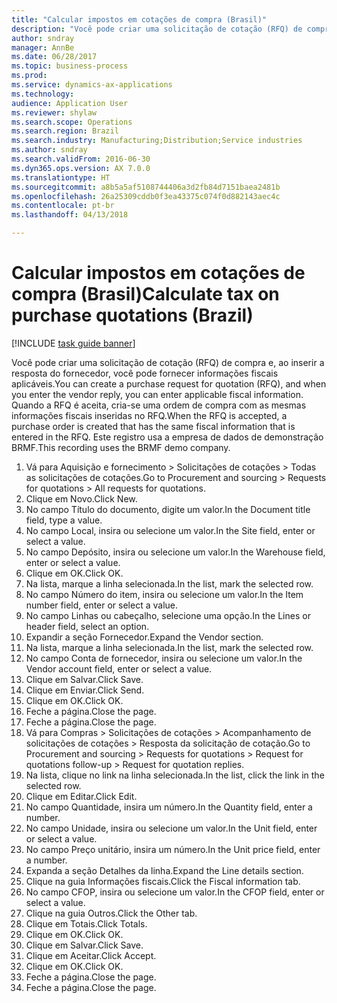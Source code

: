 ```yaml
--- 
title: "Calcular impostos em cotações de compra (Brasil)"
description: "Você pode criar uma solicitação de cotação (RFQ) de compra e, ao inserir a resposta do fornecedor, você pode fornecer informações fiscais aplicáveis."
author: sndray
manager: AnnBe
ms.date: 06/28/2017
ms.topic: business-process
ms.prod: 
ms.service: dynamics-ax-applications
ms.technology: 
audience: Application User
ms.reviewer: shylaw
ms.search.scope: Operations
ms.search.region: Brazil
ms.search.industry: Manufacturing;Distribution;Service industries
ms.author: sndray
ms.search.validFrom: 2016-06-30
ms.dyn365.ops.version: AX 7.0.0
ms.translationtype: HT
ms.sourcegitcommit: a8b5a5af5108744406a3d2fb84d7151baea2481b
ms.openlocfilehash: 26a25309cddb0f3ea43375c074f0d882143aec4c
ms.contentlocale: pt-br
ms.lasthandoff: 04/13/2018

---
```

# <a name="calculate-tax-on-purchase-quotations-brazil"></a><span data-ttu-id="df67f-103">Calcular impostos em cotações de compra (Brasil)</span><span class="sxs-lookup"><span data-stu-id="df67f-103">Calculate tax on purchase quotations (Brazil)</span></span>

[!INCLUDE [task guide banner](../../includes/task-guide-banner.md)]

<span data-ttu-id="df67f-104">Você pode criar uma solicitação de cotação (RFQ) de compra e, ao inserir a resposta do fornecedor, você pode fornecer informações fiscais aplicáveis.</span><span class="sxs-lookup"><span data-stu-id="df67f-104">You can create a purchase request for quotation (RFQ), and when you enter the vendor reply, you can enter applicable fiscal information.</span></span> <span data-ttu-id="df67f-105">Quando a RFQ é aceita, cria-se uma ordem de compra com as mesmas informações fiscais inseridas no RFQ.</span><span class="sxs-lookup"><span data-stu-id="df67f-105">When the RFQ is accepted, a purchase order is created that has the same fiscal information that is entered in the RFQ.</span></span> <span data-ttu-id="df67f-106">Este registro usa a empresa de dados de demonstração BRMF.</span><span class="sxs-lookup"><span data-stu-id="df67f-106">This recording uses the BRMF demo company.</span></span>

1. <span data-ttu-id="df67f-107">Vá para Aquisição e fornecimento > Solicitações de cotações > Todas as solicitações de cotações.</span><span class="sxs-lookup"><span data-stu-id="df67f-107">Go to Procurement and sourcing > Requests for quotations > All requests for quotations.</span></span>
2. <span data-ttu-id="df67f-108">Clique em Novo.</span><span class="sxs-lookup"><span data-stu-id="df67f-108">Click New.</span></span>
3. <span data-ttu-id="df67f-109">No campo Título do documento, digite um valor.</span><span class="sxs-lookup"><span data-stu-id="df67f-109">In the Document title field, type a value.</span></span>
4. <span data-ttu-id="df67f-110">No campo Local, insira ou selecione um valor.</span><span class="sxs-lookup"><span data-stu-id="df67f-110">In the Site field, enter or select a value.</span></span>
5. <span data-ttu-id="df67f-111">No campo Depósito, insira ou selecione um valor.</span><span class="sxs-lookup"><span data-stu-id="df67f-111">In the Warehouse field, enter or select a value.</span></span>
6. <span data-ttu-id="df67f-112">Clique em OK.</span><span class="sxs-lookup"><span data-stu-id="df67f-112">Click OK.</span></span>
7. <span data-ttu-id="df67f-113">Na lista, marque a linha selecionada.</span><span class="sxs-lookup"><span data-stu-id="df67f-113">In the list, mark the selected row.</span></span>
8. <span data-ttu-id="df67f-114">No campo Número do item, insira ou selecione um valor.</span><span class="sxs-lookup"><span data-stu-id="df67f-114">In the Item number field, enter or select a value.</span></span>
9. <span data-ttu-id="df67f-115">No campo Linhas ou cabeçalho, selecione uma opção.</span><span class="sxs-lookup"><span data-stu-id="df67f-115">In the Lines or header field, select an option.</span></span>
10. <span data-ttu-id="df67f-116">Expandir a seção Fornecedor.</span><span class="sxs-lookup"><span data-stu-id="df67f-116">Expand the Vendor section.</span></span>
11. <span data-ttu-id="df67f-117">Na lista, marque a linha selecionada.</span><span class="sxs-lookup"><span data-stu-id="df67f-117">In the list, mark the selected row.</span></span>
12. <span data-ttu-id="df67f-118">No campo Conta de fornecedor, insira ou selecione um valor.</span><span class="sxs-lookup"><span data-stu-id="df67f-118">In the Vendor account field, enter or select a value.</span></span>
13. <span data-ttu-id="df67f-119">Clique em Salvar.</span><span class="sxs-lookup"><span data-stu-id="df67f-119">Click Save.</span></span>
14. <span data-ttu-id="df67f-120">Clique em Enviar.</span><span class="sxs-lookup"><span data-stu-id="df67f-120">Click Send.</span></span>
15. <span data-ttu-id="df67f-121">Clique em OK.</span><span class="sxs-lookup"><span data-stu-id="df67f-121">Click OK.</span></span>
16. <span data-ttu-id="df67f-122">Feche a página.</span><span class="sxs-lookup"><span data-stu-id="df67f-122">Close the page.</span></span>
17. <span data-ttu-id="df67f-123">Feche a página.</span><span class="sxs-lookup"><span data-stu-id="df67f-123">Close the page.</span></span>
18. <span data-ttu-id="df67f-124">Vá para Compras > Solicitações de cotações > Acompanhamento de solicitações de cotações > Resposta da solicitação de cotação.</span><span class="sxs-lookup"><span data-stu-id="df67f-124">Go to Procurement and sourcing > Requests for quotations > Request for quotations follow-up > Request for quotation replies.</span></span>
19. <span data-ttu-id="df67f-125">Na lista, clique no link na linha selecionada.</span><span class="sxs-lookup"><span data-stu-id="df67f-125">In the list, click the link in the selected row.</span></span>
20. <span data-ttu-id="df67f-126">Clique em Editar.</span><span class="sxs-lookup"><span data-stu-id="df67f-126">Click Edit.</span></span>
21. <span data-ttu-id="df67f-127">No campo Quantidade, insira um número.</span><span class="sxs-lookup"><span data-stu-id="df67f-127">In the Quantity field, enter a number.</span></span>
22. <span data-ttu-id="df67f-128">No campo Unidade, insira ou selecione um valor.</span><span class="sxs-lookup"><span data-stu-id="df67f-128">In the Unit field, enter or select a value.</span></span>
23. <span data-ttu-id="df67f-129">No campo Preço unitário, insira um número.</span><span class="sxs-lookup"><span data-stu-id="df67f-129">In the Unit price field, enter a number.</span></span>
24. <span data-ttu-id="df67f-130">Expanda a seção Detalhes da linha.</span><span class="sxs-lookup"><span data-stu-id="df67f-130">Expand the Line details section.</span></span>
25. <span data-ttu-id="df67f-131">Clique na guia Informações fiscais.</span><span class="sxs-lookup"><span data-stu-id="df67f-131">Click the Fiscal information tab.</span></span>
26. <span data-ttu-id="df67f-132">No campo CFOP, insira ou selecione um valor.</span><span class="sxs-lookup"><span data-stu-id="df67f-132">In the CFOP field, enter or select a value.</span></span>
27. <span data-ttu-id="df67f-133">Clique na guia Outros.</span><span class="sxs-lookup"><span data-stu-id="df67f-133">Click the Other tab.</span></span>
28. <span data-ttu-id="df67f-134">Clique em Totais.</span><span class="sxs-lookup"><span data-stu-id="df67f-134">Click Totals.</span></span>
29. <span data-ttu-id="df67f-135">Clique em OK.</span><span class="sxs-lookup"><span data-stu-id="df67f-135">Click OK.</span></span>
30. <span data-ttu-id="df67f-136">Clique em Salvar.</span><span class="sxs-lookup"><span data-stu-id="df67f-136">Click Save.</span></span>
31. <span data-ttu-id="df67f-137">Clique em Aceitar.</span><span class="sxs-lookup"><span data-stu-id="df67f-137">Click Accept.</span></span>
32. <span data-ttu-id="df67f-138">Clique em OK.</span><span class="sxs-lookup"><span data-stu-id="df67f-138">Click OK.</span></span>
33. <span data-ttu-id="df67f-139">Feche a página.</span><span class="sxs-lookup"><span data-stu-id="df67f-139">Close the page.</span></span>
34. <span data-ttu-id="df67f-140">Feche a página.</span><span class="sxs-lookup"><span data-stu-id="df67f-140">Close the page.</span></span>


